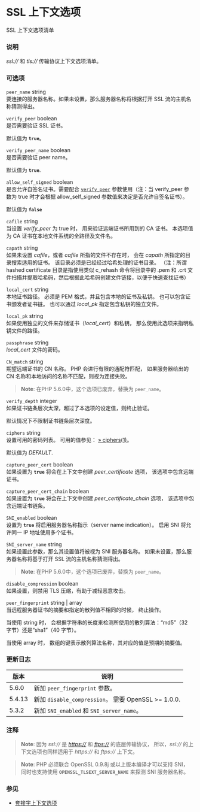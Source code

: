 SSL 上下文选项
==============

SSL 上下文选项清单

### 说明

*ssl://* 和 *tls://* 传输协议上下文选项清单。

### 可选项

`peer_name` <span class="type">string</span>  
要连接的服务器名称。如果未设置，那么服务器名称将根据打开 SSL
流的主机名称猜测得出。

`verify_peer` <span class="type">boolean</span>  
是否需要验证 SSL 证书。

默认值为 **`true`**。

`verify_peer_name` <span class="type">boolean</span>  
是否需要验证 peer name。

默认值为 **`true`**.

`allow_self_signed` <span class="type">boolean</span>  
是否允许自签名证书。需要配合
<a href="/context/ssl.html#context.ssl.verify-peer" class="link"><code class="parameter">verify_peer</code></a>
参数使用（注：当 verify\_peer 参数为 true 时才会根据 allow\_self\_signed
参数值来决定是否允许自签名证书）。

默认值为 **`false`**

`cafile` <span class="type">string</span>  
当设置 *verify\_peer* 为 true 时， 用来验证远端证书所用到的 CA 证书。
本选项值为 CA 证书在本地文件系统的全路径及文件名。

`capath` <span class="type">string</span>  
如果未设置 *cafile*，或者 *cafile* 所指的文件不存在时， 会在 *capath*
所指定的目录搜索适用的证书。 该目录必须是已经经过哈希处理的证书目录。
（注：所谓 hashed certificate 目录是指使用类似 c\_rehash 命令将目录中的
.pem 和 .crt
文件扫描并提取哈希码，然后根据此哈希码创建文件链接，以便于快速查找证书）

`local_cert` <span class="type">string</span>  
本地证书路径。 必须是 PEM 格式，并且包含本地的证书及私钥。
也可以包含证书颁发者证书链。 也可以通过 *local\_pk*
指定包含私钥的独立文件。

`local_pk` <span class="type">string</span>  
如果使用独立的文件来存储证书（*local\_cert*）和私钥，
那么使用此选项来指明私钥文件的路径。

`passphrase` <span class="type">string</span>  
*local\_cert* 文件的密码。

`CN_match` <span class="type">string</span>  
期望远端证书的 CN 名称。 PHP 会进行有限的通配符匹配， 如果服务器给出的
CN 名称和本地访问的名称不匹配，则视为连接失败。

> **Note**: <span class="simpara"> 在PHP 5.6.0中，这个选项已废弃，替换为
> `peer_name`。 </span>

`verify_depth` <span class="type">integer</span>  
如果证书链条层次太深，超过了本选项的设定值，则终止验证。

默认情况下不限制证书链条层次深度。

`ciphers` <span class="type">string</span>  
设置可用的密码列表。 可用的值参见：
<a href="https://www.openssl.org/docs/manmaster/man1/ciphers.html#CIPHER-LIST-FORMAT" class="link external">» ciphers(1)</a>。

默认值为 *DEFAULT*.

`capture_peer_cert` <span class="type">boolean</span>  
如果设置为 **`true`** 将会在上下文中创建 *peer\_certificate* 选项，
该选项中包含远端证书。

`capture_peer_cert_chain` <span class="type">boolean</span>  
如果设置为 **`true`** 将会在上下文中创建 *peer\_certificate\_chain*
选项， 该选项中包含远端证书链条。

`SNI_enabled` <span class="type">boolean</span>  
设置为 **`true`** 将启用服务器名称指示（server name indication）。 启用
SNI 将允许同一 IP 地址使用多个证书。

`SNI_server_name` <span class="type">string</span>  
如果设置此参数，那么其设置值将被视为 SNI 服务器名称。
如果未设置，那么服务器名称将基于打开 SSL 流的主机名称猜测得出。

> **Note**: <span class="simpara"> 在PHP 5.6.0中，这个选项已废弃，替换为
> `peer_name`。 </span>

`disable_compression` <span class="type">boolean</span>  
如果设置，则禁用 TLS 压缩，有助于减轻恶意攻击。

`peer_fingerprint` <span class="type">string</span> \| <span class="type">array</span>  
当远程服务器证书的摘要和指定的散列值不相同的时候， 终止操作。

当使用 <span class="type">string</span> 时，
会根据字符串的长度来检测所使用的散列算法：“md5”（32 字节）还是“sha1”（40
字节）。

当使用 <span class="type">array</span> 时，
数组的键表示散列算法名称，其对应的值是预期的摘要值。

### 更新日志

| 版本   | 说明                                                 |
|--------|------------------------------------------------------|
| 5.6.0  | 新加 `peer_fingerprint` 参数。                       |
| 5.4.13 | 新加 `disable_compression`。 需要 OpenSSL \>= 1.0.0. |
| 5.3.2  | 新加 `SNI_enabled` 和 `SNI_server_name`。            |

### 注释

> **Note**: <span class="simpara"> 因为 *ssl://* 是
> <a href="/wrappers/http.html" class="link"><em>https://</em></a> 和
> <a href="/wrappers/ftp.html" class="link"><em>ftps://</em></a>
> 的底层传输协议， 所以，*ssl://* 的上下文选项也同样适用于 *https://* 和
> *ftps://* 上下文。 </span>

> **Note**: <span class="simpara"> PHP 必须联合 OpenSSL 0.9.8j
> 或以上版本编译才可以支持 SNI， 同时也支持使用
> **`OPENSSL_TLSEXT_SERVER_NAME`** 来探测 SNI 服务器名称。 </span>

### 参见

-   <a href="/context/socket.html" class="xref">套接字上下文选项</a>
